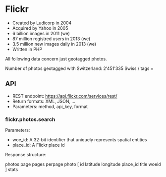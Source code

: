 
Flickr
======

- Created by Ludicorp in 2004
- Acquired by Yahoo in 2005
- 6 billion images in 2011 (we) 
- 87 million registred users in 2013 (we) 
- 3.5 million new images daily in 2013 (we)    
- Written in PHP

All following data concern just geotagged photos.

Number of photos geotagged with Switzerland: 2'451'335
Swiss / tags =


API
---
- REST endpoint: https://api.flickr.com/services/rest/
- Return formats: XML, JSON, ...
- Parameters: method, api_key, format 

### flickr.photos.search

Parameters:
- woe_id: A 32-bit identifier that uniquely represents spatial entities
- place_id: A Flickr place id 



Response structure:

photos
   page
   pages
   perpage
   photo
      [
      id
      latitude
      longitude 
      place_id
      title
      woeid 
      ]
stats









